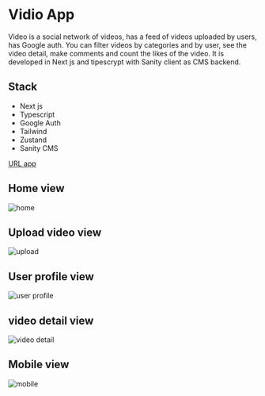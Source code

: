 # Vidio App

Video is a social network of videos, has a feed of videos uploaded by users, has Google auth. You can filter videos by categories and by user, see the video detail, make comments and count the likes of the video. 
It is developed in Next js and tipescrypt with Sanity client as CMS backend. 

## Stack

- Next js
- Typescript
- Google Auth
- Tailwind
- Zustand
- Sanity CMS

[URL app](https://vidiosocial-app.vercel.app/)

## Home view

![home](https://user-images.githubusercontent.com/25686886/207057563-5f137446-cced-40f9-a35e-92ab0f91d929.png)

## Upload video view

![upload](https://user-images.githubusercontent.com/25686886/207057586-aa7ef9ee-90c0-4540-8234-ce3028713a53.png)

## User profile view

![user profile](https://user-images.githubusercontent.com/25686886/207057608-4828fbfa-4c65-4cbe-b966-c42b6e8f1988.png)

## video detail view

![video detail](https://user-images.githubusercontent.com/25686886/207057641-947f689d-e2e6-4f9b-a4b6-533bbcd97db9.png)

## Mobile view

![mobile](https://user-images.githubusercontent.com/25686886/207057696-77f3d3a2-09c4-44ea-9f5f-1ba4a8eaec70.png)



